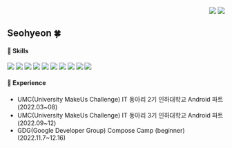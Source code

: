 <p align= "right">
<a href="https://hyeonlog-developer.tistory.com/"><img src="https://img.shields.io/badge/blog-E5511E?style=square&logo=Tistory&logoColor=white"/></a>
<a href="https://hits.seeyoufarm.com"><img src="https://hits.seeyoufarm.com/api/count/incr/badge.svg?url=https%3A%2F%2Fgithub.com%2Fss99x2002&count_bg=%2351CCFF&title_bg=%23555555&icon=&icon_color=%23E7E7E7&title=hits&edge_flat=false"/></a>
</p>

 ##  Seohyeon 🍀

<div align="left"> 
 
#### 📖 Skills

<img src="https://img.shields.io/badge/Kotlin-7F52FF?style=flat-square&logo=Kotlin&logoColor=white"/>
<img src="https://img.shields.io/badge/C++-00599C?style=flat-square&logo=c%2B%2B&logoColor=white"/>
<img src="https://img.shields.io/badge/Android-3DDC84?style=flat-square&logo=Android&logoColor=white" />  
<img src="https://img.shields.io/badge/Android Studio-3DDC84?style=flat-square&logo=Android Studio&logoColor=white" />
  <img src="https://img.shields.io/badge/html5-E34F26?style=flat-square&logo=html5&logoColor=white"> 
  <img src="https://img.shields.io/badge/css-1572B6?style=flat-square&logo=css3&logoColor=white"> 
  <img src="https://img.shields.io/badge/javascript-F7DF1E?style=flat-square&logo=javascript&logoColor=black">
  <img src="https://img.shields.io/badge/github-181717?style=flat-square&logo=github&logoColor=white">
    <img src="https://img.shields.io/badge/Photoshop-31A8FF?style=flat-square&logo=Adobe Photoshop&logoColor=white">
        <img src="https://img.shields.io/badge/Figma-F24E1E?style=flat-square&logo=Figma&logoColor=white">
        
#### 🌟 Experience
- UMC(University MakeUs Challenge) IT 동아리 2기 인하대학교 Android 파트 (2022.03~08)
- UMC(University MakeUs Challenge) IT 동아리 3기 인하대학교 Android 파트 (2022.09~12)
- GDG(Google Developer Group) Compose Camp (beginner) (2022.11.7~12.16)

</div>

<!-- ### Hi there 👋 -->
<!--
**ss99x2002/ss99x2002** is a ✨ _special_ ✨ repository because its `README.md` (this file) appears on your GitHub profile.
Here are some ideas to get you started:

- 🔭 I’m currently working on ...
- 🌱 I’m currently learning ...
- 👯 I’m looking to collaborate on ...
- 🤔 I’m looking for help with ...
- 💬 Ask me about ...
- 📫 How to reach me: ...
- 😄 Pronouns: ...
- ⚡ Fun fact: ...
-->

